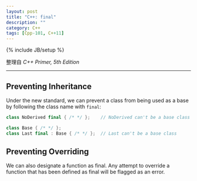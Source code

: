 ```yaml
---
layout: post
title: "C++: final"
description: ""
category: C++
tags: [Cpp-101, C++11]
---
```

{% include JB/setup %}

整理自 _C++ Primer, 5th Edition_

-----

## Preventing Inheritance

Under the new standard, we can prevent a class from being used as a base by following the class name with `final`:

```cpp
class NoDerived final { /* */ };	// NoDerived can't be a base class

class Base { /* */ };
class Last final : Base { /* */ };	// Last can't be a base class
```

## Preventing Overriding

We can also designate a function as final. Any attempt to override a function that has been defined as final will be flagged as an error.